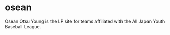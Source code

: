 # osean
Osean Otsu Young is the LP site for teams affiliated with the All Japan Youth Baseball League.
